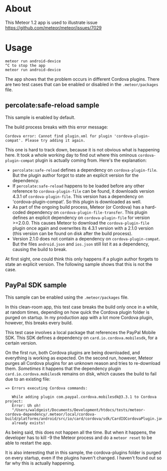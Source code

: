 # About

This Meteor 1.2 app is used to illustrate issue <https://github.com/meteor/meteor/issues/7029>

# Usage

```
meteor run android-device
^C to stop the app
meteor run android-device
```

The app shows that the problem occurs in different Cordova plugins. There are two test cases that can be enabled or disabled in the `.meteor/packages` file.

## percolate:safe-reload sample

This sample is enabled by default.

The build process breaks with this error message:

```
Cordova error: Cannot find plugin.xml for plugin 'cordova-plugin-compat'. Please try adding it again.
```

This one is hard to track down, because it is not obvious what is happening here. It took a whole working day to find out where this ominous `cordova-plugin-compat` plugin is actually coming from. Here's the explanation:

- `percolate:safe-reload` defines a dependency on `cordova-plugin-file`. But the plugin author forgot to state an explicit version for the dependency.
- If `percolate:safe-reload` happens to be loaded before any other reference to `cordova-plugin-file` can be found, it downloads version 4.3.1 of `cordova-plugin-file`. This version has a dependency on 'cordova-plugin-compat'. So this plugin is downloaded as well.
- As part of the ongoing build process, Meteor (or Cordova) has a hard-coded dependency on `cordova-plugin-file-transfer`. This plugin defines an explicit dependency on `cordova-plugin-file` for version >=2.0.0\. This causes Meteor to download the `cordova-plugin-file` plugin once again and overwrites its 4.3.1 version with a 2.1.0 version (this version can be found on disk after the build process).
- Version 2.1.0 does not contain a dependency on `cordova-plugin-compat`. But the files `android.json` and `ios.json` still list it as a dependency, causing the build to break.

At first sight, one could think this only happens if a plugin author forgets to state an explicit version. The following sample shows that this is not the case.

## PayPal SDK sample

This sample can be enabled using the `.meteor/packages` file.

In this clean-room app, this test case breaks the build only once in a while, at random times, depending on how quick the Cordova plugin folder is purged on startup. In my production app with a lot more Cordova plugin, however, this breaks every build.

This test case involves a local package that references the PayPal Mobile SDK. This SDK defines a dependency on `card.io.cordova.mobilesdk`, for a certain version.

On the first run, both Cordova plugins are being downloaded, and everything is working as expected. On the second run, however, Meteor purges all Cordova plugins for an unknown reason and tries to re-download them. _Sometimes_ it happens that the dependency plugin `card.io.cordova.mobilesdk` remains on disk, which causes the build to fail due to an existing file:

```
=> Errors executing Cordova commands:                                              

   While adding plugin com.paypal.cordova.mobilesdk@3.3.1 to Cordova project:      
   Error: Uh oh!                                                                   
   "/Users/waldgeist/Documents/Development/htdocs/tests/meteor-cordova-dependency/.meteor/local/cordova-build/platforms/android/src/io/card/cordova/sdk/CardIOCordovaPlugin.java"
   already exists!
```

As being said, this does not happen all the time. But when it happens, the developer has to kill -9 the Meteor process and do a `meteor reset` to be able to restart the app.

It is also interesting that in this sample, the cordova-plugins folder is purged on every startup, even if the plugins haven't changed. I haven't found out so far why this is actually happening.
